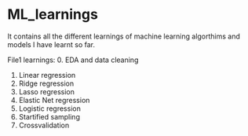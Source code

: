 # ML_learnings
It contains all the different learnings of machine learning algorthims and models I have learnt so far.

File1 learnings:
0. EDA and data cleaning
1. Linear regression
2. Ridge regression
3. Lasso regression
4. Elastic Net regression
5. Logistic regression
6. Startified sampling
7. Crossvalidation
